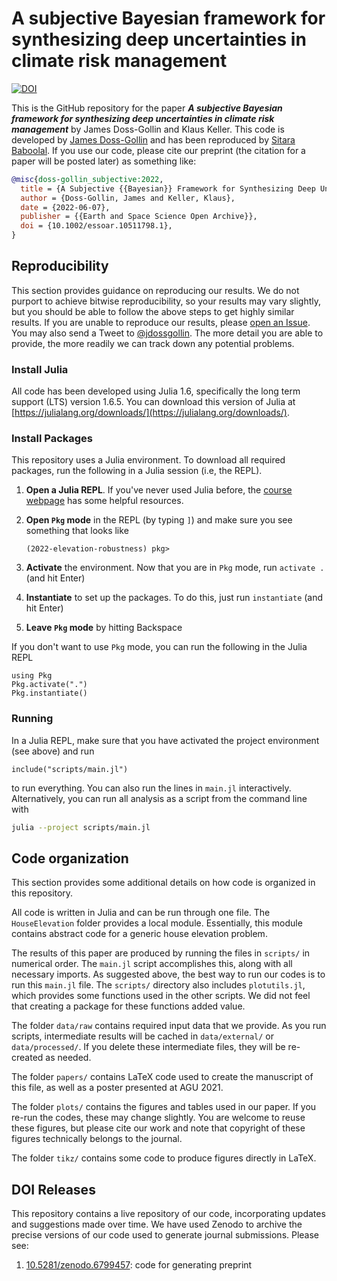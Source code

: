 # A subjective Bayesian framework for synthesizing deep uncertainties in climate risk management

[![DOI](https://zenodo.org/badge/357754608.svg)](https://zenodo.org/badge/latestdoi/357754608)

This is the GitHub repository for the paper _**A subjective Bayesian framework for synthesizing deep uncertainties in climate risk management**_ by James Doss-Gollin and Klaus Keller.
This code is developed by [James Doss-Gollin](https://github.com/jdossgollin) and has been reproduced by [Sitara Baboolal](https://github.com/SBabs08).
If you use our code, please cite our preprint (the citation for a paper will be posted later) as something like:

```bibtex
@misc{doss-gollin_subjective:2022,
  title = {A Subjective {{Bayesian}} Framework for Synthesizing Deep Uncertainties in Climate Risk Management},
  author = {Doss-Gollin, James and Keller, Klaus},
  date = {2022-06-07},
  publisher = {{Earth and Space Science Open Archive}},
  doi = {10.1002/essoar.10511798.1},
}
```

## Reproducibility

This section provides guidance on reproducing our results.
We do not purport to achieve bitwise reproducibility, so your results may vary slightly, but you should be able to follow the above steps to get highly similar results.
If you are unable to reproduce our results, please [open an Issue](https://github.com/jdossgollin/2022-elevation-robustness/issues).
You may also send a Tweet to [@jdossgollin](https://twitter.com/jdossgollin).
The more detail you are able to provide, the more readily we can track down any potential problems.

### Install Julia

All code has been developed using Julia 1.6, specifically the long term support (LTS) version 1.6.5.
You can download this version of Julia at [https://julialang.org/downloads/](https://julialang.org/downloads/).

### Install Packages

This repository uses a Julia environment.
To download all required packages, run the following in a Julia session (i.e, the REPL).

1. **Open a Julia REPL**. If you've never used Julia before, the [course webpage](https://jdossgollin.github.io/environmental-data-science/) has some helpful resources.
1. **Open `Pkg` mode** in the REPL (by typing `]`) and make sure you see something that looks like

    ```julia-repl
    (2022-elevation-robustness) pkg>
    ```

1. **Activate** the environment. Now that you are in `Pkg` mode, run `activate .` (and hit Enter)
1. **Instantiate** to set up the packages. To do this, just run `instantiate` (and hit Enter)
1. **Leave `Pkg` mode** by hitting Backspace

If you don't want to use `Pkg` mode, you can run the following in the Julia REPL

```julia-repl
using Pkg
Pkg.activate(".")
Pkg.instantiate()
```

### Running

In a Julia REPL, make sure that you have activated the project environment (see above) and run

```julia-repl
include("scripts/main.jl")
```

to run everything.
You can also run the lines in `main.jl` interactively.
Alternatively, you can run all analysis as a script from the command line with

```bash
julia --project scripts/main.jl
```

## Code organization

This section provides some additional details on how code is organized in this repository.

All code is written in Julia and can be run through one file.
The `HouseElevation` folder provides a local module.
Essentially, this module contains abstract code for a generic house elevation problem.

The results of this paper are produced by running the files in `scripts/` in numerical order.
The `main.jl` script accomplishes this, along with all necessary imports.
As suggested above, the best way to run our codes is to run this `main.jl` file.
The `scripts/` directory also includes `plotutils.jl`, which provides some functions used in the other scripts.
We did not feel that creating a package for these functions added value.

The folder `data/raw` contains required input data that we provide.
As you run scripts, intermediate results will be cached in `data/external/` or `data/processed/`.
If you delete these intermediate files, they will be re-created as needed.

The folder `papers/` contains LaTeX code used to create the manuscript of this file, as well as a poster presented at AGU 2021.

The folder `plots/` contains the figures and tables used in our paper.
If you re-run the codes, these may change slightly.
You are welcome to reuse these figures, but please cite our work and note that copyright of these figures technically belongs to the journal.

The folder `tikz/` contains some code to produce figures directly in LaTeX.

## DOI Releases

This repository contains a live repository of our code, incorporating updates and suggestions made over time.
We have used Zenodo to archive the precise versions of our code used to generate journal submissions.
Please see:

1. [10.5281/zenodo.6799457](doi.org/10.5281/zenodo.6799457): code for generating preprint
